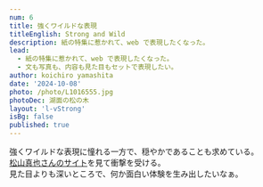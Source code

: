 ```yaml
---
num: 6
title: 強くワイルドな表現
titleEnglish: Strong and Wild
description: 紙の特集に惹かれて、web で表現したくなった。
lead:
  - 紙の特集に惹かれて、web で表現したくなった。
  - 文も写真も、内容も見た目もセットで表現したい。
author: koichiro yamashita
date: '2024-10-08'
photo: /photo/L1016555.jpg
photoDec: 湖面の松の木
layout: 'l-vStrong'
isBg: false
published: true
---
```


強くワイルドな表現に憧れる一方で、穏やかであることも求めている。  
[松山真也さんのサイト](https://shinyamatsuyama.com/)を見て衝撃を受ける。  
見た目よりも深いところで、何か面白い体験を生み出したいなぁ。
